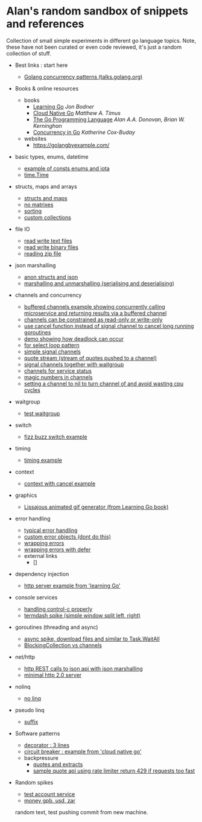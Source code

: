 # Alan's random sandbox of snippets and references

Collection of small simple experiments in different go language topics. Note, these have not been curated or even code reviewed, it's just a random collection of stuff.

-   Best links : start here

    -   [Golang concurrency patterns (talks.golang.org)](https://talks.golang.org/2012/concurrency.slide)

-   Books & online resources
    -   books
        -   [Learning Go](https://www.oreilly.com/library/view/learning-go/9781492077206/) _Jon Bodner_
        -   [Cloud Native Go](https://www.oreilly.com/library/view/cloud-native-go/9781492076322/) _Matthew A. Timus_
        -   [The Go Programming Language](https://www.pearson.com/us/higher-education/program/Donovan-Go-Programming-Language-The/PGM234922.html) _Alan A.A. Donovan, Brian W. Kerninghan_
        -   [Concurrency in Go](https://www.oreilly.com/library/view/concurrency-in-go/9781491941294/) _Katherine Cox-Buday_
    -   websites
        -   https://golangbyexample.com/
-   basic types, enums, datetime

    -   [example of consts enums and iota](pkg/erroraddress/erroraddress.go)
    -   [time.Time](pkg/datetime/datetime_test.go)

-   structs, maps and arrays

    -   [structs and maps](pkg/structsandmaps/structsandmaps2.go)
    -   [no matrixes](pkg/arrs/matrix.go)
    -   [sorting](pkg/arrs/sorting.go)
    -   [custom collections](pkg/customcollection/stringorintlist.go)

-   file IO

    -   [read write text files](pkg/fileio/textio/rwbinaryfiles.go)
    -   [read write binary files](pkg/fileio/byteio/rwtextfiles.go)
    -   [reading zip file](pkg/fileio/gzips/reading_test.go)

-   json marshalling

    -   [anon structs and json](pkg/learninggo/anonstructsandjson.go)
    -   [marshalling and unmarshalling (serialising and deserialising)](pkg/marshalling/marshalling_test.go)

-   channels and concurrency

    -   [buffered channels example showing concurrently calling microservice and returning results via a buffered channel](pkg/channels/bufferedchannels.go)
    -   [channels can be constrained as read-only or write-only](pkg/concurrencypatterns/directionalchannels.go)
    -   [use cancel function instead of signal channel to cancel long running goroutines](pkg/concurrencypatterns/cancelfunction.go)
    -   [demo showing how deadlock can occur](pkg/concurrencypatterns/sampledeadlock.go)
    -   [for select loop pattern](pkg/concurrencypatterns/forselectloop.go)
    -   [simple signal channels](pkg/muxyidiomatic/muxyidiomaticsignals.go)
    -   [quote stream (stream of quotes pushed to a channel)](pkg/bloggy/quotestream/quotestream.go)
    -   [signal channels together with waitgroup](pkg/muxyidiomatic/muxyidiomaticwaitgroup.go)
    -   [channels for service status](pkg/channels/servicestatuschannels.go)
    -   [magic numbers in channels](pkg/channels/magicnumberchannel.go)
    -   [setting a channel to nil to turn channel of and avoid wasting cpu cycles](pkg/channels/setchanneltonil.go)

-   waitgroup

    -   [test waitgroup](pkg/testwaitgroup/testwaitgroup.go)

-   switch

    -   [fizz buzz switch example](pkg/switchy/switchy.go)

-   timing

    -   [timing example](pkg/timing/timing.go)

-   context

    -   [context with cancel example](pkg/spikequotes/bloggy.go)

-   graphics

    -   [Lissajous animated gif generator (from Learning Go book)](pkg/learninggo/lissajous.go)

-   error handling

    -   [typical error handling](pkg/errorhandling/errorhandling.go)
    -   [custom error objects (dont do this)](pkg/errorhandling/customerrorswrong.go)
    -   [wrapping errors](pkg/errorhandling/wrappingerrors.go)
    -   [wrapping errors with defer](pkg/errorhandling/wrappingerrorwithdefer.go)
    -   external links
        -   []

-   dependency injection

    -   [http server example from 'learning Go'](pkg/dependencyinjection/main.go)

-   console services

    -   [handling control-c properly](pkg/controlc/controlc.go)
    -   [termdash spike (simple window split left, right)](pkg/consolespikes/spiketermdash.go)

-   goroutines (threading and async)

    -   [async spike, download files and similar to Task.WaitAll](pkg/bloggy/spikeasync.go)
    -   [BlockingCollection vs channels](pkg/concurrencypatterns/blockingcollectionvschannels.md)

-   net/http

    -   [http REST calls to json api with json marshalling](pkg/nethttp/nethttp_test.go)
    -   [minimal http 2.0 server](pkg/nethttp/nethttpserver_test.go)

-   nolinq

    -   [no linq](pkg/nolinq/nolinq.go)

-   pseudo linq

    -   [suffix](pkg/pseudolinq/suffix.go)

-   Software patterns

    -   [decorator : 3 lines](pkg/decorator/decorator_test.go)
    -   [circuit breaker : example from 'cloud native go'](pkg/bloggy/breaker/breaker.go)
    -   backpressure
        -   [quotes and extracts](pkg/backpressuredemo/readme.md)
        -   [sample quote api using rate limiter return 429 if requests too fast](pkg/bloggy/quoteapi/quoteapi.go)

-   Random spikes

    -   [test account service](pkg/testaccountservice/testaccountservice.go)
    -   [money gpb, usd, zar](pkg/money/money.go)

    random text, test pushing commit from new machine.
